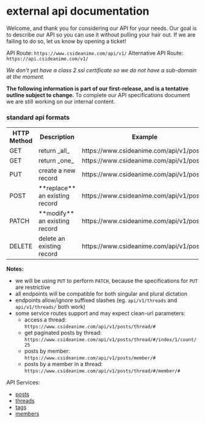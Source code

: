 
# external api documentation

Welcome, and thank you for considering our API for your needs.  Our goal is to describe our API so you can use it without pulling your hair out.  If we are failing to do so, let us know by opening a ticket!

API Route: `https://www.csideanime.com/api/v1/`
Alternative API Route: `https://api.csideanime.com/v1/`

_We don't yet have a class 2 ssl certificate so we do not have a sub-domain at the moment._

**The following information is part of our first-release, and is a tentative outline subject to change.**  To complete our API specifications document we are still working on our internal content.

### standard api formats

<table>
    <tr>
        <th>HTTP Method</th>
        <th>Description</th>
        <th>Example</th>
    </tr>
    <tr>
        <td>GET</td>
        <td>return _all_</td>
        <td>https://www.csideanime.com/api/v1/posts</td>
    </tr>
    <tr>
        <td>GET</td>
        <td>return _one_</td>
        <td>https://www.csideanime.com/api/v1/post/#</td>
    </tr>
    <tr>
        <td>PUT</td>
        <td>create a new record</td>
        <td>https://www.csideanime.com/api/v1/post</td>
    </tr>
    <tr>
        <td>POST</td>
        <td>**replace** an existing record</td>
        <td>https://www.csideanime.com/api/v1/post/#</td>
    </tr>
    <tr>
        <td>PATCH</td>
        <td>**modify** an existing record</td>
        <td>https://www.csideanime.com/api/v1/post/#</td>
    </tr>
    <tr>
        <td>DELETE</td>
        <td>delete an existing record</td>
        <td>https://www.csideanime.com/api/v1/post/#</td>
    </tr>
</table>

**Notes:**

- we will be using `PUT` to perform `PATCH`, because the specifications for `PUT` are restrictive
- all endpoints will be compatible for both singular and plural dictation
- endpoints allow/ignore suffixed slashes (eg. `api/v1/threads` and `api/v1/threads/` both work)
- some service routes support and may expect clean-url parameters:
    - access a thread: `https://www.csideanime.com/api/v1/posts/thread/#`
    - get paginated posts by thread: `https://www.csideanime.com/api/v1/posts/thread/#/index/1/count/25`
    - posts by member: `https://www.csideanime.com/api/v1/posts/member/#`
    - posts by a member in a thread: `https://www.csideanime.com/api/v1/posts/thread/#/member/#`

API Services:

- [posts](#)
- [threads](#)
- [tags](#)
- [members](#)
